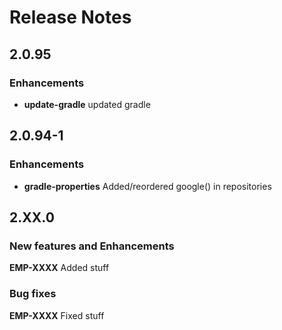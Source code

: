 # Release Notes

## 2.0.95

### Enhancements
- **update-gradle** updated gradle

## 2.0.94-1

### Enhancements
- **gradle-properties** Added/reordered google() in repositories 

## 2.XX.0

### New features and Enhancements
**EMP-XXXX** Added stuff

### Bug fixes
**EMP-XXXX** Fixed stuff
